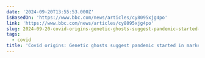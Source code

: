 ```yaml
---
date: '2024-09-20T13:55:53.000Z'
isBasedOn: 'https://www.bbc.com/news/articles/cy8095xjg4po'
link: 'https://www.bbc.com/news/articles/cy8095xjg4po'
slug: 2024-09-20-covid-origins-genetic-ghosts-suggest-pandemic-started-in-market
tags:
  - covid
title: 'Covid origins: Genetic ghosts suggest pandemic started in market'
---
```

 
